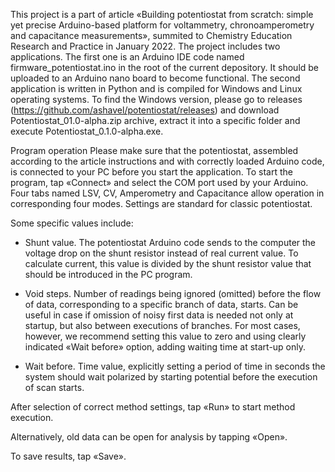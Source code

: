 This project is a part of article «Building potentiostat from scratch: simple yet precise Arduino-based platform for voltammetry, chronoamperometry and capacitance measurements», summited to Chemistry Education Research and Practice in January 2022.
The project includes two applications.
The first one is an Arduino IDE code named firmware_potentiostat.ino in the root of the current depository. It should be uploaded to an Arduino nano board to become functional.
The second application is written in Python and is compiled for Windows and Linux operating systems. To find the Windows version, please go to releases (https://github.com/ashavel/potentiostat/releases) and download Potentiostat_01.0-alpha.zip archive, extract it into a specific folder and execute Potentiostat_0.1.0-alpha.exe.

Program operation
Please make sure that the potentiostat, assembled according to the article instructions and with correctly loaded Arduino code, is connected to your PC before you start the application.
To start the program, tap «Connect» and select the COM port used by your Arduino.
Four tabs named LSV, CV, Amperometry and Capacitance allow operation in corresponding four modes. Settings are standard for classic potentiostat.

Some specific values include:

-	Shunt value.
The potentiostat Arduino code sends to the computer the voltage drop on the shunt resistor instead of real current value. To calculate current, this value is divided by the shunt resistor value that should be introduced in the PC program.

-	Void steps.
Number of readings being ignored (omitted) before the flow of data, corresponding to a specific branch of data, starts. Can be useful in case if omission of noisy first data is needed not only at startup, but also between executions of branches. For most cases, however, we recommend setting this value to zero and using clearly indicated «Wait before» option, adding waiting time at start-up only.

-	Wait before.
Time value, explicitly setting a period of time in seconds the system should wait polarized by starting potential before the execution of scan starts.

After selection of correct method settings, tap «Run» to start method execution.

Alternatively, old data can be open for analysis by tapping «Open».

To save results, tap «Save».
